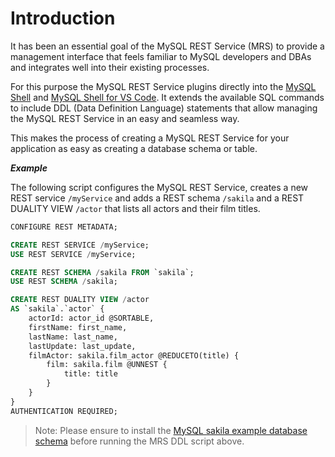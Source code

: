 <!-- Copyright (c) 2022, 2024, Oracle and/or its affiliates.

This program is free software; you can redistribute it and/or modify
it under the terms of the GNU General Public License, version 2.0,
as published by the Free Software Foundation.

This program is designed to work with certain software (including
but not limited to OpenSSL) that is licensed under separate terms, as
designated in a particular file or component or in included license
documentation.  The authors of MySQL hereby grant you an additional
permission to link the program and your derivative works with the
separately licensed software that they have either included with
the program or referenced in the documentation.

This program is distributed in the hope that it will be useful,  but
WITHOUT ANY WARRANTY; without even the implied warranty of
MERCHANTABILITY or FITNESS FOR A PARTICULAR PURPOSE.  See
the GNU General Public License, version 2.0, for more details.

You should have received a copy of the GNU General Public License
along with this program; if not, write to the Free Software Foundation, Inc.,
51 Franklin St, Fifth Floor, Boston, MA 02110-1301 USA -->

# Introduction

It has been an essential goal of the MySQL REST Service (MRS) to provide a management interface that feels familiar to MySQL developers and DBAs and integrates well into their existing processes.

For this purpose the MySQL REST Service plugins directly into the [MySQL Shell](https://dev.mysql.com/downloads/shell/) and [MySQL Shell for VS Code](https://marketplace.visualstudio.com/items?itemName=Oracle.mysql-shell-for-vs-code). It extends the available SQL commands to include DDL (Data Definition Language) statements that allow managing the MySQL REST Service in an easy and seamless way.

This makes the process of creating a MySQL REST Service for your application as easy as creating a database schema or table.

**_Example_**

The following script configures the MySQL REST Service, creates a new REST service `/myService` and adds a REST schema `/sakila` and a REST DUALITY VIEW `/actor` that lists all actors and their film titles.

```sql
CONFIGURE REST METADATA;

CREATE REST SERVICE /myService;
USE REST SERVICE /myService;

CREATE REST SCHEMA /sakila FROM `sakila`;
USE REST SCHEMA /sakila;

CREATE REST DUALITY VIEW /actor
AS `sakila`.`actor` {
    actorId: actor_id @SORTABLE,
    firstName: first_name,
    lastName: last_name,
    lastUpdate: last_update,
    filmActor: sakila.film_actor @REDUCETO(title) {
        film: sakila.film @UNNEST {
            title: title
        }
    }
}
AUTHENTICATION REQUIRED;
```

> Note: Please ensure to install the [MySQL sakila example database schema](https://downloads.mysql.com/docs/sakila-db.zip) before running the MRS DDL script above.
